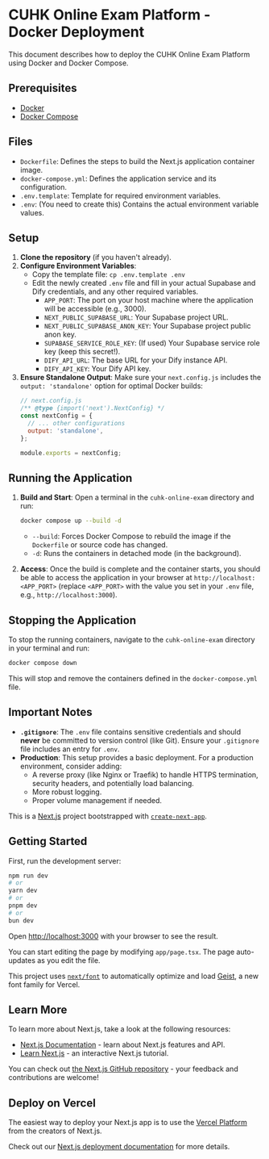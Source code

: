 # CUHK Online Exam Platform - Docker Deployment

This document describes how to deploy the CUHK Online Exam Platform using Docker and Docker Compose.

## Prerequisites

*   [Docker](https://docs.docker.com/get-docker/)
*   [Docker Compose](https://docs.docker.com/compose/install/)

## Files

*   `Dockerfile`: Defines the steps to build the Next.js application container image.
*   `docker-compose.yml`: Defines the application service and its configuration.
*   `.env.template`: Template for required environment variables.
*   `.env`: (You need to create this) Contains the actual environment variable values.

## Setup

1.  **Clone the repository** (if you haven't already).
2.  **Configure Environment Variables**:
    *   Copy the template file: `cp .env.template .env`
    *   Edit the newly created `.env` file and fill in your actual Supabase and Dify credentials, and any other required variables.
        *   `APP_PORT`: The port on your host machine where the application will be accessible (e.g., 3000).
        *   `NEXT_PUBLIC_SUPABASE_URL`: Your Supabase project URL.
        *   `NEXT_PUBLIC_SUPABASE_ANON_KEY`: Your Supabase project public anon key.
        *   `SUPABASE_SERVICE_ROLE_KEY`: (If used) Your Supabase service role key (keep this secret!).
        *   `DIFY_API_URL`: The base URL for your Dify instance API.
        *   `DIFY_API_KEY`: Your Dify API key.
3.  **Ensure Standalone Output**: Make sure your `next.config.js` includes the `output: 'standalone'` option for optimal Docker builds:
    ```javascript
    // next.config.js
    /** @type {import('next').NextConfig} */
    const nextConfig = {
      // ... other configurations
      output: 'standalone',
    };

    module.exports = nextConfig;
    ```

## Running the Application

1.  **Build and Start**: Open a terminal in the `cuhk-online-exam` directory and run:
    ```bash
    docker compose up --build -d
    ```
    *   `--build`: Forces Docker Compose to rebuild the image if the `Dockerfile` or source code has changed.
    *   `-d`: Runs the containers in detached mode (in the background).

2.  **Access**: Once the build is complete and the container starts, you should be able to access the application in your browser at `http://localhost:<APP_PORT>` (replace `<APP_PORT>` with the value you set in your `.env` file, e.g., `http://localhost:3000`).

## Stopping the Application

To stop the running containers, navigate to the `cuhk-online-exam` directory in your terminal and run:

```bash
docker compose down
```

This will stop and remove the containers defined in the `docker-compose.yml` file.

## Important Notes

*   **`.gitignore`**: The `.env` file contains sensitive credentials and should **never** be committed to version control (like Git). Ensure your `.gitignore` file includes an entry for `.env`.
*   **Production**: This setup provides a basic deployment. For a production environment, consider adding:
    *   A reverse proxy (like Nginx or Traefik) to handle HTTPS termination, security headers, and potentially load balancing.
    *   More robust logging.
    *   Proper volume management if needed.

This is a [Next.js](https://nextjs.org) project bootstrapped with [`create-next-app`](https://nextjs.org/docs/app/api-reference/cli/create-next-app).

## Getting Started

First, run the development server:

```bash
npm run dev
# or
yarn dev
# or
pnpm dev
# or
bun dev
```

Open [http://localhost:3000](http://localhost:3000) with your browser to see the result.

You can start editing the page by modifying `app/page.tsx`. The page auto-updates as you edit the file.

This project uses [`next/font`](https://nextjs.org/docs/app/building-your-application/optimizing/fonts) to automatically optimize and load [Geist](https://vercel.com/font), a new font family for Vercel.

## Learn More

To learn more about Next.js, take a look at the following resources:

- [Next.js Documentation](https://nextjs.org/docs) - learn about Next.js features and API.
- [Learn Next.js](https://nextjs.org/learn) - an interactive Next.js tutorial.

You can check out [the Next.js GitHub repository](https://github.com/vercel/next.js) - your feedback and contributions are welcome!

## Deploy on Vercel

The easiest way to deploy your Next.js app is to use the [Vercel Platform](https://vercel.com/new?utm_medium=default-template&filter=next.js&utm_source=create-next-app&utm_campaign=create-next-app-readme) from the creators of Next.js.

Check out our [Next.js deployment documentation](https://nextjs.org/docs/app/building-your-application/deploying) for more details.
